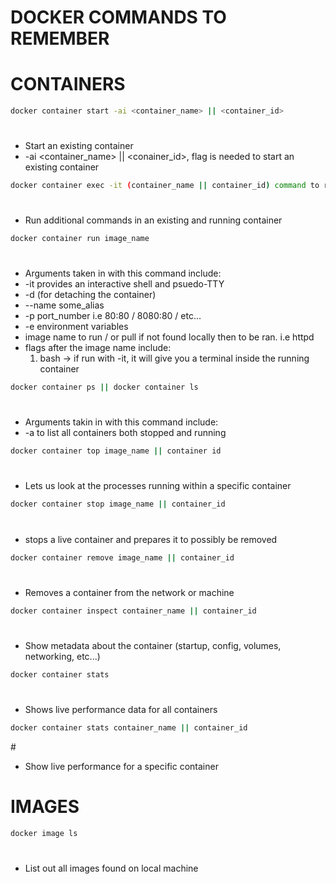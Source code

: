 # DOCKER COMMANDS TO REMEMBER

<h1>CONTAINERS</h1>

```bash
docker container start -ai <container_name> || <container_id>
```
# <span></span>
- Start an existing container
- -ai <container_name> || <conainer_id>, flag is needed to start an existing container

```bash
docker container exec -it (container_name || container_id) command to run once inside the container, such as bash or sh
```
# <span></span>
- Run additional commands in an existing and running container

```bash
docker container run image_name
```
# <span></span>
- Arguments taken in with this command include:
- -it provides an interactive shell and psuedo-TTY
- -d (for detaching the container) 
- --name some_alias 
- -p port_number i.e 80:80 / 8080:80 / etc...
- -e environment variables
- image name to run / or pull if not found locally then to be ran. i.e httpd
- flags after the image name include:
    1. bash -> if run with -it, it will give you a terminal inside the running container
```bash
docker container ps || docker container ls
```
# <span></span>
- Arguments takin in with this command include:
- -a to list all containers both stopped and running

```bash
docker container top image_name || container id
```
# <span></span>
- Lets us look at the processes running within a specific container

```bash
docker container stop image_name || container_id
```
# <span></span>
- stops a live container and prepares it to possibly be removed

```bash
docker container remove image_name || container_id
```
# <span></span>
- Removes a container from the network or machine

```bash
docker container inspect container_name || container_id
```
# <span></span>
- Show metadata about the container (startup, config, volumes, networking, etc...)

```bash
docker container stats
```
# <span></span>
- Shows live performance data for all containers

```bash
docker container stats container_name || container_id
```
#<span></span>
- Show live performance for a specific container


<h1>IMAGES</h1>

```bash
docker image ls
```
# <span></span>
- List out all images found on local machine
